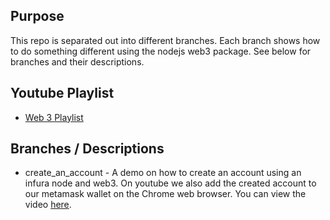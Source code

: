 ## Purpose

This repo is separated out into different branches. Each branch shows how to do something different using the nodejs web3 package. See below for branches and their descriptions.

## Youtube Playlist

- [Web 3 Playlist](https://www.youtube.com/playlist?list=PLMFjx2r0YjiqiitLLhZ3HQiCXHVZz5U86)

## Branches / Descriptions

- create_an_account - A demo on how to create an account using an infura node and web3. On youtube we also add the created account to our metamask wallet on the Chrome web browser. You can view the video [here](https://youtu.be/xfFoWUFHG60).
